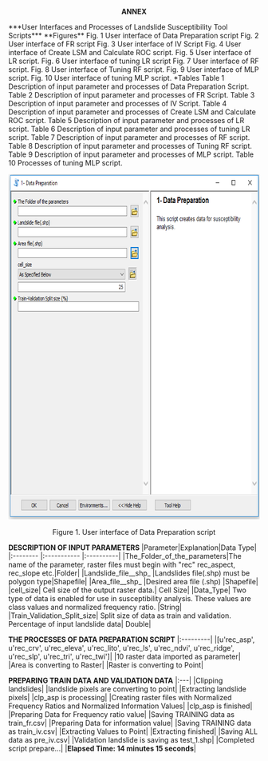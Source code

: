 
<p align="center">
  <b>ANNEX</b>
</p>
***User Interfaces and Processes of Landslide Susceptibility Tool Scripts***
**Figures**
Fig. 1 User interface of Data Preparation script
Fig. 2 User interface of FR script
Fig. 3 User interface of IV Script
Fig. 4 User interface of Create LSM and Calculate ROC script.
Fig. 5 User interface of LR script.
Fig. 6 User interface of tuning LR script
Fig. 7 User interface of RF script.
Fig.  8 User interface of Tuning RF script.
Fig.  9 User interface of MLP script.
Fig. 10 User interface of tuning MLP script.
*Tables
Table 1 Description of input parameter and processes of Data Preparation Script. 
Table 2 Description of input parameter and processes of FR Script.
Table 3 Description of input parameter and processes of IV Script.
Table 4 Description of input parameter and processes of Create LSM and Calculate ROC script.
Table 5 Description of input parameter and processes of LR script.
Table 6 Description of input parameter and processes of tuning LR script.
Table 7 Description of input parameter and processes of RF script.
Table 8 Description of input parameter and processes of Tuning RF script.
Table 9 Description of input parameter and processes of MLP script.
Table 10 Processes of tuning MLP script.

<p align="center">
  <img width="793" height="691" src="https://github.com/apolat2018/Deneme/blob/master/fig1.png">
</p>
<p align="center">
  Figure 1. User interface of Data Preparation script
</p>

**DESCRIPTION OF INPUT PARAMETERS**
|Parameter|Explanation|Data Type|
|:-------- |:----------- |:----------|
|The_Folder_of_the_parameters|The name of the parameter, raster files must begin with "rec" rec_aspect, rec_slope etc.|Folder|
|Landslide_file__shp_	|Landslides file(.shp) must be polygon type|Shapefile|
|Area_file__shp_	|Desired area file (.shp)	|Shapefile|
|cell_size|	Cell size of the output raster data.|	Cell Size|
|Data_Type|	Two type of data is enabled for use in susceptibility analysis. These values are class values and normalized frequency ratio. 	|String|
|Train_Validation_Split_size|	Split size of data as train and validation. Percentage of input landslide data|	Double|

**THE PROCESSES OF DATA PREPARATION SCRIPT**
|:---------|
|[u'rec_asp', u'rec_crv', u'rec_eleva', u'rec_lito', u'rec_ls', u'rec_ndvi', u'rec_ridge', u'rec_slp', u'rec_tri', u'rec_twi']|
|10 raster data imported as parameter|
|Area is converting to Raster|
|Raster is converting to Point|

**PREPARING TRAIN DATA AND VALIDATION DATA**
|:---|
|Clipping landslides|
|landslide pixels are converting to point|
|Extracting landslide pixels|
|clp_asp is processing|
|Creating raster files with Normalized Frequency Ratios and Normalized Information Values|
|clp_asp is finished|
|Preparing Data for Frequency ratio value|
|Saving TRAINING data as train_fr.csv|
|Preparing Data for information value|
|Saving TRAINING data as train_iv.csv|
|Extracting Values to Point|
|Extracting finished|
|Saving ALL data as pre_iv.csv|
|Validation landslide is saving as test_1.shp|
|Completed script prepare...|
|**Elapsed Time: 14 minutes 15 seconds**|
